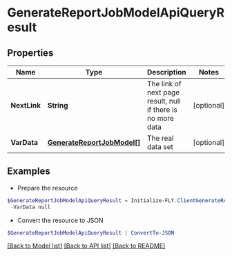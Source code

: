 # GenerateReportJobModelApiQueryResult
## Properties

Name | Type | Description | Notes
------------ | ------------- | ------------- | -------------
**NextLink** | **String** | The link of next page result, null if there is no more data | [optional] 
**VarData** | [**GenerateReportJobModel[]**](GenerateReportJobModel.md) | The real data set | [optional] 

## Examples

- Prepare the resource
```powershell
$GenerateReportJobModelApiQueryResult = Initialize-FLY.ClientGenerateReportJobModelApiQueryResult  -NextLink null `
 -VarData null
```

- Convert the resource to JSON
```powershell
$GenerateReportJobModelApiQueryResult | ConvertTo-JSON
```

[[Back to Model list]](../README.md#documentation-for-models) [[Back to API list]](../README.md#documentation-for-api-endpoints) [[Back to README]](../README.md)
